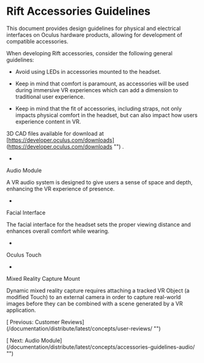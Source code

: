
  
  
  
  
  
  
# Rift Accessories Guidelines
  
   
This document provides design guidelines for physical and electrical interfaces on Oculus hardware products, allowing for development of compatible accessories. 
   
When developing Rift accessories, consider the following general guidelines:
   
   
- Avoid using LEDs in accessories mounted to the headset.
   
- Keep in mind that comfort is paramount, as accessories will be used during immersive  VR experiences which can add a dimension to traditional user experience.
   
- Keep in mind that the fit of accessories, including straps, not only impacts  physical comfort in the headset, but can also impact how users experience content in  VR. 
   
   
3D CAD files available for download at 
[https://developer.oculus.com/downloads]
(https://developer.oculus.com/downloads "")
  .
  
  
   
   
- 
   
   Audio Module
   
   A VR audio system is designed to give users a sense of space and depth, enhancing the VR  experience of presence.
   
- 
   
   Facial Interface
   
   The facial interface for the headset sets the proper viewing distance and enhances  overall comfort while wearing.
   
- 
   
   Oculus Touch
   
   
   
   
- 
   
   Mixed Reality Capture Mount
   
   Dynamic mixed reality capture requires attaching a tracked VR Object (a modified  Touch) to an external camera in order to capture real-world images before they can be  combined with a scene generated by a VR application.
   
  
  
  
  
   
[
   Previous: Customer Reviews]
(/documentation/distribute/latest/concepts/user-reviews/ "")
  
  
  
   
[
   Next: Audio Module]
(/documentation/distribute/latest/concepts/accessories-guidelines-audio/ "")
  
  
  
  
  
  
